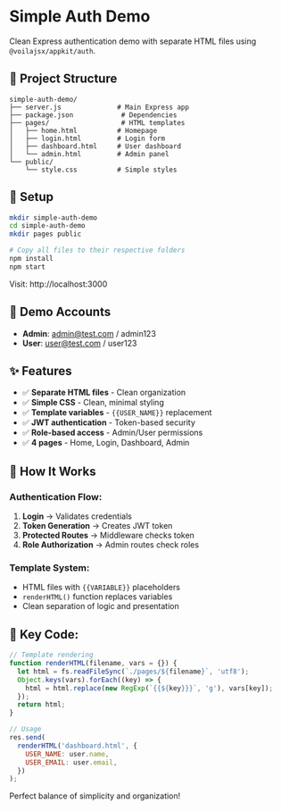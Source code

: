 # Simple Auth Demo

Clean Express authentication demo with separate HTML files using
`@voilajsx/appkit/auth`.

## 📁 Project Structure

```
simple-auth-demo/
├── server.js              # Main Express app
├── package.json            # Dependencies
├── pages/                  # HTML templates
│   ├── home.html          # Homepage
│   ├── login.html         # Login form
│   ├── dashboard.html     # User dashboard
│   └── admin.html         # Admin panel
└── public/
    └── style.css          # Simple styles
```

## 🚀 Setup

```bash
mkdir simple-auth-demo
cd simple-auth-demo
mkdir pages public

# Copy all files to their respective folders
npm install
npm start
```

Visit: http://localhost:3000

## 👥 Demo Accounts

- **Admin**: admin@test.com / admin123
- **User**: user@test.com / user123

## ✨ Features

- ✅ **Separate HTML files** - Clean organization
- ✅ **Simple CSS** - Clean, minimal styling
- ✅ **Template variables** - `{{USER_NAME}}` replacement
- ✅ **JWT authentication** - Token-based security
- ✅ **Role-based access** - Admin/User permissions
- ✅ **4 pages** - Home, Login, Dashboard, Admin

## 🔧 How It Works

### Authentication Flow:

1. **Login** → Validates credentials
2. **Token Generation** → Creates JWT token
3. **Protected Routes** → Middleware checks token
4. **Role Authorization** → Admin routes check roles

### Template System:

- HTML files with `{{VARIABLE}}` placeholders
- `renderHTML()` function replaces variables
- Clean separation of logic and presentation

## 📝 Key Code:

```javascript
// Template rendering
function renderHTML(filename, vars = {}) {
  let html = fs.readFileSync(`./pages/${filename}`, 'utf8');
  Object.keys(vars).forEach((key) => {
    html = html.replace(new RegExp(`{{${key}}}`, 'g'), vars[key]);
  });
  return html;
}

// Usage
res.send(
  renderHTML('dashboard.html', {
    USER_NAME: user.name,
    USER_EMAIL: user.email,
  })
);
```

Perfect balance of simplicity and organization!

